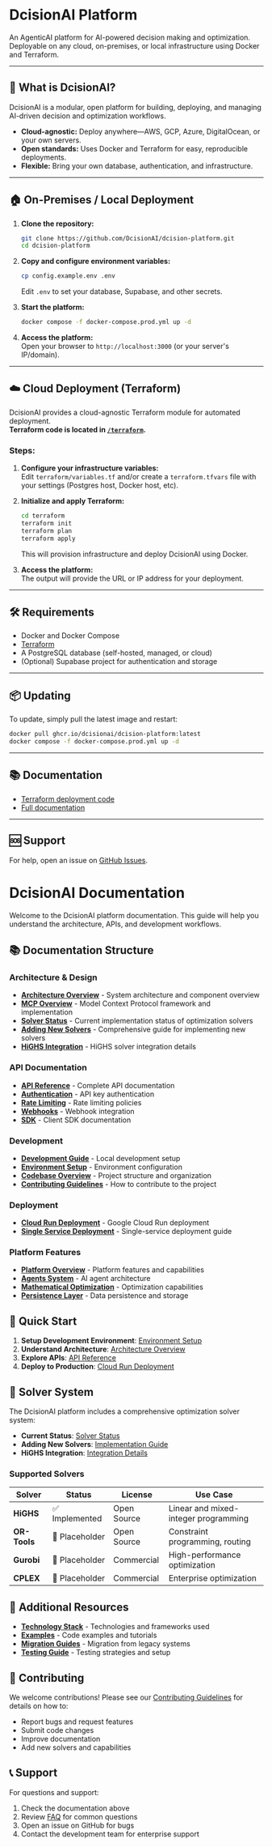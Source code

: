# DcisionAI Platform

An AgenticAI platform for AI-powered decision making and optimization.  
Deployable on any cloud, on-premises, or local infrastructure using Docker and Terraform.

---

## 🚀 What is DcisionAI?

DcisionAI is a modular, open platform for building, deploying, and managing AI-driven decision and optimization workflows.  
- **Cloud-agnostic:** Deploy anywhere—AWS, GCP, Azure, DigitalOcean, or your own servers.
- **Open standards:** Uses Docker and Terraform for easy, reproducible deployments.
- **Flexible:** Bring your own database, authentication, and infrastructure.

---

## 🏠 On-Premises / Local Deployment

1. **Clone the repository:**
   ```sh
   git clone https://github.com/DcisionAI/dcision-platform.git
   cd dcision-platform
   ```

2. **Copy and configure environment variables:**
   ```sh
   cp config.example.env .env
   ```
   Edit `.env` to set your database, Supabase, and other secrets.

3. **Start the platform:**
   ```sh
   docker compose -f docker-compose.prod.yml up -d
   ```

4. **Access the platform:**  
   Open your browser to `http://localhost:3000` (or your server's IP/domain).

---

## ☁️ Cloud Deployment (Terraform)

DcisionAI provides a cloud-agnostic Terraform module for automated deployment.  
**Terraform code is located in [`/terraform`](https://github.com/DcisionAI/dcision-platform/tree/main/terraform).**

### Steps:

1. **Configure your infrastructure variables:**  
   Edit `terraform/variables.tf` and/or create a `terraform.tfvars` file with your settings (Postgres host, Docker host, etc).

2. **Initialize and apply Terraform:**
   ```sh
   cd terraform
   terraform init
   terraform plan
   terraform apply
   ```
   This will provision infrastructure and deploy DcisionAI using Docker.

3. **Access the platform:**  
   The output will provide the URL or IP address for your deployment.

---

## 🛠️ Requirements

- Docker and Docker Compose
- [Terraform](https://www.terraform.io/downloads.html)
- A PostgreSQL database (self-hosted, managed, or cloud)
- (Optional) Supabase project for authentication and storage

---

## 📦 Updating

To update, simply pull the latest image and restart:
```sh
docker pull ghcr.io/dcisionai/dcision-platform:latest
docker compose -f docker-compose.prod.yml up -d
```

---

## 📚 Documentation

- [Terraform deployment code](https://github.com/DcisionAI/dcision-platform/tree/main/terraform)
- [Full documentation](https://github.com/DcisionAI/dcision-platform)

---

## 🆘 Support

For help, open an issue on [GitHub Issues](https://github.com/DcisionAI/dcision-platform/issues).

# DcisionAI Documentation

Welcome to the DcisionAI platform documentation. This guide will help you understand the architecture, APIs, and development workflows.

## 📚 Documentation Structure

### Architecture & Design

- **[Architecture Overview](architecture/architecture.md)** - System architecture and component overview
- **[MCP Overview](architecture/mcp-overview.md)** - Model Context Protocol framework and implementation
- **[Solver Status](architecture/solver-status.md)** - Current implementation status of optimization solvers
- **[Adding New Solvers](architecture/adding-new-solvers.md)** - Comprehensive guide for implementing new solvers
- **[HiGHS Integration](architecture/HIGHS_MCP_INTEGRATION_GUIDE.md)** - HiGHS solver integration details

### API Documentation

- **[API Reference](api/README.md)** - Complete API documentation
- **[Authentication](api/authentication.md)** - API key authentication
- **[Rate Limiting](api/rate-limiting.md)** - Rate limiting policies
- **[Webhooks](api/webhooks.md)** - Webhook integration
- **[SDK](api/sdk.md)** - Client SDK documentation

### Development

- **[Development Guide](onboarding/DEVELOPMENT.md)** - Local development setup
- **[Environment Setup](onboarding/environment-setup.md)** - Environment configuration
- **[Codebase Overview](onboarding/codebase-overview.md)** - Project structure and organization
- **[Contributing Guidelines](onboarding/CONTRIBUTING.md)** - How to contribute to the project

### Deployment

- **[Cloud Run Deployment](deployment/CLOUD_RUN_DEPLOYMENT_GUIDE.md)** - Google Cloud Run deployment
- **[Single Service Deployment](SINGLE_SERVICE_DEPLOYMENT_GUIDE.md)** - Single-service deployment guide

### Platform Features

- **[Platform Overview](platform/platform-overview.md)** - Platform features and capabilities
- **[Agents System](platform/dcisionai-agents.md)** - AI agent architecture
- **[Mathematical Optimization](platform/mathematical-optimization.md)** - Optimization capabilities
- **[Persistence Layer](platform/persistencelayer.md)** - Data persistence and storage

## 🚀 Quick Start

1. **Setup Development Environment**: [Environment Setup](onboarding/environment-setup.md)
2. **Understand Architecture**: [Architecture Overview](architecture/architecture.md)
3. **Explore APIs**: [API Reference](api/README.md)
4. **Deploy to Production**: [Cloud Run Deployment](deployment/CLOUD_RUN_DEPLOYMENT_GUIDE.md)

## 🔧 Solver System

The DcisionAI platform includes a comprehensive optimization solver system:

- **Current Status**: [Solver Status](architecture/solver-status.md)
- **Adding New Solvers**: [Implementation Guide](architecture/adding-new-solvers.md)
- **HiGHS Integration**: [Integration Details](architecture/HIGHS_MCP_INTEGRATION_GUIDE.md)

### Supported Solvers

| Solver | Status | License | Use Case |
|--------|--------|---------|----------|
| **HiGHS** | ✅ Implemented | Open Source | Linear and mixed-integer programming |
| **OR-Tools** | 🔄 Placeholder | Open Source | Constraint programming, routing |
| **Gurobi** | 🔄 Placeholder | Commercial | High-performance optimization |
| **CPLEX** | 🔄 Placeholder | Commercial | Enterprise optimization |

## 📖 Additional Resources

- **[Technology Stack](onboarding/technology-stack.md)** - Technologies and frameworks used
- **[Examples](onboarding/examples/)** - Code examples and tutorials
- **[Migration Guides](mcp/migration.md)** - Migration from legacy systems
- **[Testing Guide](setup-testing.md)** - Testing strategies and setup

## 🤝 Contributing

We welcome contributions! Please see our [Contributing Guidelines](onboarding/CONTRIBUTING.md) for details on how to:

- Report bugs and request features
- Submit code changes
- Improve documentation
- Add new solvers and capabilities

## 📞 Support

For questions and support:

1. Check the documentation above
2. Review [FAQ](FAQ.md) for common questions
3. Open an issue on GitHub for bugs
4. Contact the development team for enterprise support
